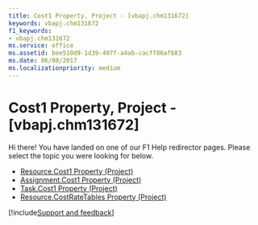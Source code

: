 ```yaml
---
title: Cost1 Property, Project - [vbapj.chm131672]
keywords: vbapj.chm131672
f1_keywords:
- vbapj.chm131672
ms.service: office
ms.assetid: bee510d9-1d39-497f-a4ab-cacff86af683
ms.date: 06/08/2017
ms.localizationpriority: medium
---
```



# Cost1 Property, Project - [vbapj.chm131672]

Hi there! You have landed on one of our F1 Help redirector pages. Please select the topic you were looking for below.

- [Resource.Cost1 Property (Project)](https://msdn.microsoft.com/library/65d221e6-cb89-d269-a982-32dc8a41ea7d%28Office.15%29.aspx)
- [Assignment.Cost1 Property (Project)](https://msdn.microsoft.com/library/71757dbd-e42b-cfe1-459c-663e1475e643%28Office.15%29.aspx)
- [Task.Cost1 Property (Project)](https://msdn.microsoft.com/library/6cc654c7-2a4b-3f5a-b372-9330162079b5%28Office.15%29.aspx)
- [Resource.CostRateTables Property (Project)](https://msdn.microsoft.com/library/604d89ee-a16e-812e-0459-b93ed096340e%28Office.15%29.aspx)

[!include[Support and feedback](~/includes/feedback-boilerplate.md)]